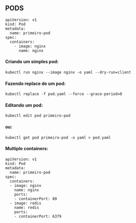 ## PODS

```
apiVersion: v1
kind: Pod
metadata:
  name: primeiro-pod
spec:
  containers:
    - image: nginx
      name: nginx
```

#### Criando um simples pod:
```
kubectl run nginx --image nginx -o yaml --dry-run=client
```

#### Fazendo replace de um pod:
```
kubectl replace -f pod.yaml --force --grace-period=0
```

#### Editando um pod:
```
kubectl edit pod primeiro-pod
```
#### ou:
```
kubectl get pod primeiro-pod -o yaml > pod.yaml
```

#### Multiple containers:
```
apiVersion: v1
kind: Pod
metadata:
  name: primeiro-pod
spec:
  containers:
  - image: nginx
    name: nginx
    ports:
    - containerPort: 80
  - image: redis
    name: redis
    ports:
    - containerPort: 6379
```

